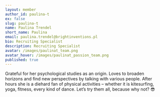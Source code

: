```yaml
---
layout: member
author_id: paulina-t
ex: false
slug: paulina-t
name: Paulina Trendel
short_name: Paulina
email: paulina.trendel@brightinventions.pl
bio: Recruiting Specialist
description: Recruiting Specialist
avatar: /images/paulinat_team.png
avatar_hover: /images/paulinat_passion_team.png
published: true
---
```

Grateful for her psychological studies as an origin. Loves to broaden horizons and find new perspectives by talking with various people. After hours she is a diehard fan of physical activities – whether it is kitesurfing, yoga, fitness, every kind of dance. Let’s try them all, because why not? 😎